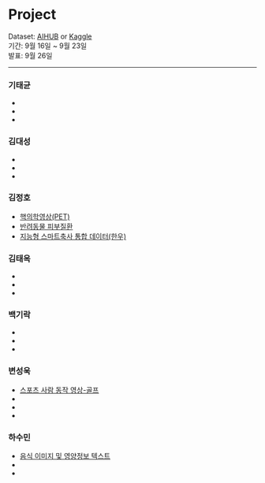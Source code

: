 # Project

  
Dataset: [AIHUB](https://aihub.or.kr/) or [Kaggle](https://www.kaggle.com/)  
기간: 9월 16일 ~ 9월 23일  
발표: 9월 26일  
  

------
### 기태균  
 -
 -
 -  
 
### 김대성
 -
 -
 -  

### 김정호
 - [핵의학영상(PET)](https://aihub.or.kr/aihubdata/data/view.do?currMenu=116&topMenu=100&aihubDataSe=ty&dataSetSn=521)
 - [반려동물 피부질환](https://aihub.or.kr/aihubdata/data/view.do?currMenu=115&topMenu=100&aihubDataSe=realm&dataSetSn=561)
 - [지능형 스마트축사 통합 데이터(한우)](https://aihub.or.kr/aihubdata/data/view.do?currMenu=115&topMenu=100&aihubDataSe=realm&dataSetSn=621)  

### 김태옥
 -
 -
 -  

### 백기락
 -
 -
 -  

### 변성욱
 - [스포츠 사람 동작 영상-골프](https://aihub.or.kr/aihubdata/data/view.do?currMenu=116&topMenu=100&aihubDataSe=ty&dataSetSn=65)
 -
 -
 -  

### 하수민
 - [음식 이미지 및 영양정보 텍스트](https://aihub.or.kr/aihubdata/data/view.do?currMenu=116&topMenu=100&aihubDataSe=ty&dataSetSn=74)
 -
 -
